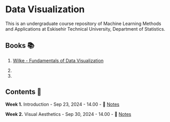 # Data Visualization

This is an undergraduate course repository of Machine Learning Methods and Applications at Eskisehir Technical University, Department of Statistics.


## Books 📚

1. [Wilke - Fundamentals of Data Visualization](https://clauswilke.com/dataviz/)

2.   

3.  


## Contents 📂

**Week 1.** Introduction - Sep 23, 2024 - 14.00 - 📖 [Notes](https://github.com/mcavs/ESTUStat_2024Fall_DataVisualization/blob/main/DataViz_202425Fall_Week1.pdf)

**Week 2.** Visual Aesthetics - Sep 30, 2024 - 14.00 - 📖 [Notes](https://github.com/mcavs/ESTUStat_2024Fall_DataVisualization/blob/main/DataViz_202425Fall_Week2.pdf)
